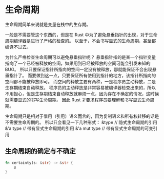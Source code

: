 # 生命周期
生命周期简单来说就是变量在栈中的生存期。

一般是不需要管这个东西的，但是在 Rust 中为了避免悬垂指针的出现，对于生命周期编译器是进行了严格的检查的。
以至于，不会书写显式的生命周期，甚至都编译不过去。

为什么严格检查生命周期可以避免悬垂指针呢？
悬垂指针指的是某一个指针变量指向了一个已经被释放的空间，如果用到已经被释放的空间可能会引发未知的 BUG。
所以只要保证指针所指向的空间一定没有被释放，那就能保证不会出现悬垂指针了。
而要做到这一点，只要保证所有使用到指针的地方，该指针所指向的空间都不能被释放即可。
而空间的释放主要有两种，一是程序员主动释放，二是生存期结束自动释放。
程序员的主动释放是非常容易被编译器检查出来的，所以不用担心，但是生存期结束自动释放就麻烦一点，因为存在不确定的情况，这时候就需要显式的书写生命周期。
因此 Rust 才要求程序员要理解和书写显式生命周期。

生命周期只是相对于借用（引用）语义而言的，因为复制语义和所有权转移的话是不需要生命周期的。
所以只会看见一下几种形式：
&type        // 隐式生命周期的引用
&'a type     // 带有显式生命周期的引用 
&'a mut type // 带有显式生命周期的可变引用


## 生命周期的确定与不确定

```rust
fn certainty(s: &str) -> &str {
    s
}
```



